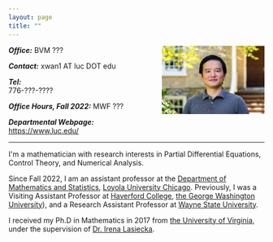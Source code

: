 ```yaml
---
layout: page
title: ""
---
```



<img style="float: right; margin:2% 0%; margin-top: 0" src="/pic/XWan_HC.jpeg" alt = "Xiang Wan Profile" width = "40%">


**_Office:_**
BVM ??? 

**_Contact:_**
xwan1 AT luc DOT edu 

**_Tel:_**	
776-???-???? 

**_Office Hours, Fall 2022:_**
MWF ???

**_Departmental Webpage:_**
[<u>https://www.luc.edu/</u>](https://www.luc.edu/)



***


I'm a mathematician with research interests in Partial Differential Equations, Control Theory, and Numerical Analysis. 

Since Fall 2022, I am an assistant professor at the [Department of Mathematics and Statistics](https://www.luc.edu/math/index.shtml), [Loyola University Chicago](https://www.luc.edu/). 
Previously, I was a Visiting Assistant Professor at [Haverford College](https://www.haverford.edu/mathematics-and-statistics), [the George Washington University](https://math.columbian.gwu.edu/)), and a Research Assistant Professor at [Wayne State University](https://clas.wayne.edu/math).

I received my Ph.D in Mathematics in 2017 from [the University of Virginia](https://math.virginia.edu/), under the supervision of [Dr. Irena Lasiecka](https://math.virginia.edu/people/il2v/).

